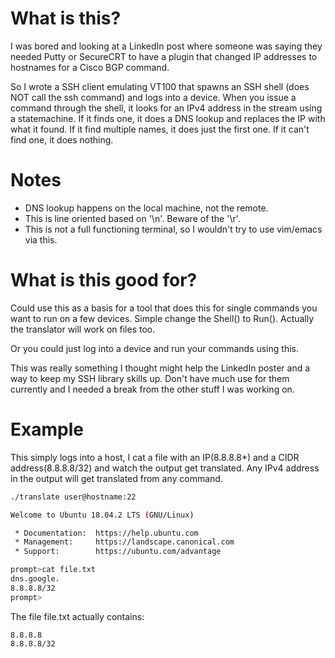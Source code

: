 # What is this?

I was bored and looking at a LinkedIn post where someone was saying they
needed Putty or SecureCRT to have a plugin that changed IP addresses
to hostnames for a Cisco BGP command.

So I wrote a SSH client emulating VT100 that spawns an SSH shell
(does NOT call the ssh command) and logs into a device. When you issue
a command through the shell, it looks for an IPv4 address in the
stream using a statemachine. If it finds one, it does a DNS lookup
and replaces the IP with what it found. If it find multiple names, it
does just the first one. If it can't find one, it does nothing.

# Notes

 * DNS lookup happens on the local machine, not the remote.
 * This is line oriented based on '\n'. Beware of the '\r'.
 * This is not a full functioning terminal, so I wouldn't try to use vim/emacs via this.

# What is this good for?

Could use this as a basis for a tool that does this for single commands you want to
run on a few devices.  Simple change the Shell() to Run(). Actually the translator
will work on files too.

Or you could just log into a device and run your commands using this.

This was really something I thought might help the LinkedIn poster and a way
to keep my SSH library skills up. Don't have much use for them currently and I needed
a break from the other stuff I was working on.

# Example

This simply logs into a host, I cat a file with an IP(8.8.8.8*) and a CIDR address(8.8.8.8/32)
and watch the output get translated. Any IPv4 address in the output will get translated from
any command.
```bash
./translate user@hostname:22

Welcome to Ubuntu 18.04.2 LTS (GNU/Linux)

 * Documentation:  https://help.ubuntu.com
 * Management:     https://landscape.canonical.com
 * Support:        https://ubuntu.com/advantage

prompt>cat file.txt
dns.google.
8.8.8.8/32
prompt>
```

The file file.txt actually contains:
```
8.8.8.8
8.8.8.8/32
```
